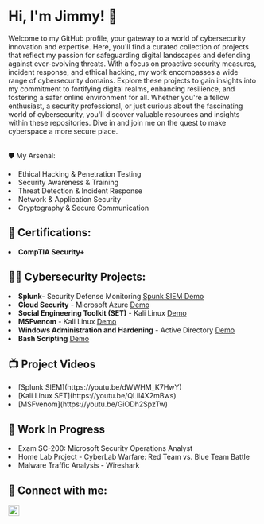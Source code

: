 <h1>Hi, I'm Jimmy! 👋 </h1>

Welcome to my GitHub profile, your gateway to a world of cybersecurity innovation and expertise. Here, you'll find a curated collection of projects that reflect my passion for safeguarding digital landscapes and defending against ever-evolving threats. With a focus on proactive security measures, incident response, and ethical hacking, my work encompasses a wide range of cybersecurity domains. Explore these projects to gain insights into my commitment to fortifying digital realms, enhancing resilience, and fostering a safer online environment for all. Whether you're a fellow enthusiast, a security professional, or just curious about the fascinating world of cybersecurity, you'll discover valuable resources and insights within these repositories. Dive in and join me on the quest to make cyberspace a more secure place.


<br>🛡️ My Arsenal:

<li>Ethical Hacking & Penetration Testing
<li>Security Awareness & Training
<li>Threat Detection & Incident Response
<li>Network & Application Security
<li>Cryptography & Secure Communication</li>





<h2>📜 Certifications:</h2>
<li><b>CompTIA Security+</b></li>

<h2>👨‍💻 Cybersecurity Projects:</h2>
<li><b>Splunk</b>- Security Defense Monitoring <a href="https://github.com/jimmyhcao/SplunkSIEM"> Spunk SIEM Demo</a>

<li><b>Cloud Security</b> - Microsoft Azure <a href="https://github.com/jimmyhcao/CloudSecurity"> Demo </a>
                                              
</li>

<li><b>Social Engineering Toolkit (SET)</b> - Kali Linux <a href="https://github.com/jimmyhcao/KaliLinuxCredentialHarvesting"> Demo</a>

<li><b>MSFvenom</b> - Kali Linux <a href="https://github.com/jimmyhcao/KaliLinuxAPK"> Demo</a>

<li><b>Windows Administration and Hardening</b> - Active Directory <a href="https://github.com/jimmyhcao/WindowsActiveDirectoryDomainServices/blob/main/README.md"> Demo</a>

<li><b>Bash Scripting</b> <a href="https://github.com/jimmyhcao/CowSayScheduling-"> Demo</a>



<h2>📺 Project Videos</h2>

<li> [Splunk SIEM](https://youtu.be/dWWHM_K7HwY)
<li> [Kali Linux SET](https://youtu.be/QLil4X2mBws)
<li> [MSFvenom](https://youtu.be/GiODh2SpzTw)

<h2> 🚧 Work In Progress</h2>
<li>Exam SC-200: Microsoft Security Operations Analyst
<li>Home Lab Project - CyberLab Warfare: Red Team vs. Blue Team Battle 
<li>Malware Traffic Analysis - Wireshark</li>


<h2> 🤳 Connect with me:</h2>


[<img align="left" alt="JoshMadakor | LinkedIn" width="22px" src="https://cdn.jsdelivr.net/npm/simple-icons@v3/icons/linkedin.svg" />][linkedin]



[linkedin]: https://www.linkedin.com/in/jimmy-h-cao

<!--
**joshmadakor1/joshmadakor1** is a ✨ _special_ ✨ repository because its `README.md` (this file) appears on your GitHub profile.

Here are some ideas to get you started:

- 🔭 I’m currently working on ...
- 🌱 I’m currently learning ...
- 👯 I’m looking to collaborate on ...
- 🤔 I’m looking for help with ...
- 💬 Ask me about ...
- 📫 How to reach me: ...
- 😄 Pronouns: ...
- ⚡ Fun fact: ...
-->
